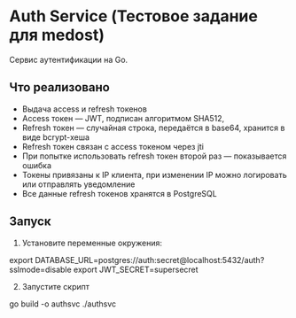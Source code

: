# Auth Service (Тестовое задание для medost)

Сервис аутентификации на Go.

## Что реализовано

- Выдача access и refresh токенов
- Access токен — JWT, подписан алгоритмом SHA512,
- Refresh токен — случайная строка, передаётся в base64, хранится в виде bcrypt-хеша
- Refresh токен связан с access токеном через jti
- При попытке использовать refresh токен второй раз — показывается ошибка
- Токены привязаны к IP клиента, при изменении IP можно логировать или отправлять уведомление
- Все данные refresh токенов хранятся в PostgreSQL
  
## Запуск

1. Установите переменные окружения:

export DATABASE_URL=postgres://auth:secret@localhost:5432/auth?sslmode=disable
export JWT_SECRET=supersecret

2. Запустите скрипт
   
go build -o authsvc
./authsvc


